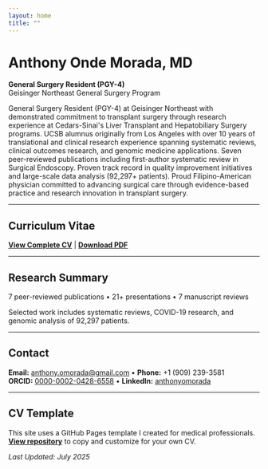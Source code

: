 ```yaml
---
layout: home
title: ""
---
```


# Anthony Onde Morada, MD

**General Surgery Resident (PGY-4)**  
Geisinger Northeast General Surgery Program

General Surgery Resident (PGY-4) at Geisinger Northeast with demonstrated commitment to transplant surgery through research experience at Cedars-Sinai's Liver Transplant and Hepatobiliary Surgery programs. UCSB alumnus originally from Los Angeles with over 10 years of translational and clinical research experience spanning systematic reviews, clinical outcomes research, and genomic medicine applications. Seven peer-reviewed publications including first-author systematic review in Surgical Endoscopy. Proven track record in quality improvement initiatives and large-scale data analysis (92,297+ patients). Proud Filipino-American physician committed to advancing surgical care through evidence-based practice and research innovation in transplant surgery.

---

## Curriculum Vitae

**[View Complete CV](cv/anthony-onde-morada-cv.md)** | **[Download PDF](cv/anthony-onde-morada-cv.pdf)**

---

## Research Summary

7 peer-reviewed publications • 21+ presentations • 7 manuscript reviews

Selected work includes systematic reviews, COVID-19 research, and genomic analysis of 92,297 patients.

---

## Contact

**Email:** [anthony.omorada@gmail.com](mailto:anthony.omorada@gmail.com) • **Phone:** +1 (909) 239-3581  
**ORCID:** [0000-0002-0428-6558](https://orcid.org/0000-0002-0428-6558) • **LinkedIn:** [anthonyomorada](https://linkedin.com/in/anthonyomorada)

---

## CV Template

This site uses a GitHub Pages template I created for medical professionals. **[View repository](https://github.com/anthonyomorada/anthony-morada-cv)** to copy and customize for your own CV.

*Last Updated: July 2025*